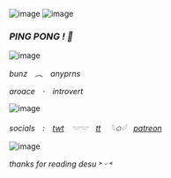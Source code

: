![image](https://github.com/calamitywitch/calamitywitch/assets/155550810/4faf2052-1c2e-4d9a-8423-3ea7ed166993)
![image](https://github.com/calamitywitch/calamitywitch/assets/155550810/a6065a66-233f-4b17-aed3-5a1727e82321)

### *PING PONG ! 🌷*
![image](https://github.com/calamitywitch/calamitywitch/assets/155550810/af779ce4-840c-407a-aa9f-1399bef6cde3)

*bunz ︵ anyprns*

*aroace · introvert*

![image](https://github.com/calamitywitch/calamitywitch/assets/155550810/af779ce4-840c-407a-aa9f-1399bef6cde3)

*socials : [twt](https://x.com/bunzywhunzy?s=09) 𓎟𓎟 [tt](https://www.tiktok.com/@bunzywhunzy?_t=8mkYBEUKOIM&_r=1) 
𓆩✩𓆪 [patreon](https://www.patreon.com/bunzywhunzy)*

![image](https://github.com/calamitywitch/calamitywitch/assets/155550810/af779ce4-840c-407a-aa9f-1399bef6cde3)

*thanks for reading desu ˃ ᵕ ˂*

